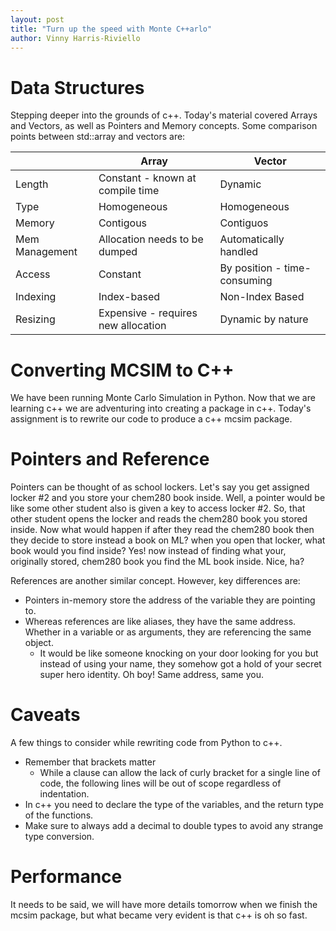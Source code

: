 ```yaml
---
layout: post
title: "Turn up the speed with Monte C++arlo"
author: Vinny Harris-Riviello
---
```


# Data Structures
Stepping deeper into the grounds of c++. Today's material covered Arrays and Vectors, as well as Pointers and Memory concepts.
Some comparison points between std::array and vectors are:

|                   |  Array                            |  Vector                       |
|-------------------|-----------------------------------|-------------------------------|
| Length            |  Constant - known at compile time | Dynamic                       |
| Type              |  Homogeneous                      | Homogeneous                   |
| Memory            |  Contigous                        | Contiguos                     |
| Mem Management    |  Allocation needs to be dumped    | Automatically handled         |
| Access            |  Constant                         | By position - time-consuming  |
| Indexing          |  Index-based                      | Non-Index Based               |
| Resizing          | Expensive - requires new allocation | Dynamic by nature             |

# Converting MCSIM to C++
We have been running Monte Carlo Simulation in Python. Now that we are learning c++ we are adventuring into creating a package in c++. Today's assignment is to rewrite our code to produce a c++ mcsim package. 

# Pointers and Reference
Pointers can be thought of as school lockers. Let's say you get assigned locker #2 and you store your chem280 book inside. Well, a pointer would be like some other student also is given a key to access locker #2. So, that other student opens the locker and reads the chem280 book you stored inside. Now what would happen if after they read the chem280 book then they decide to store instead a book on ML? when you open that locker, what book would you find inside? Yes! now instead of finding what your, originally stored, chem280 book you find the ML book inside. Nice, ha?

References are another similar concept. However, key differences are:
* Pointers in-memory store the address of the variable they are pointing to.
* Whereas references are like aliases, they have the same address. Whether in a variable or as arguments, they are referencing the same object. 
    * It would be like someone knocking on your door looking for you but instead of using your name, they somehow got a hold of your secret super hero identity. Oh boy! Same address, same you.

# Caveats
A few things to consider while rewriting code from Python to c++. 
* Remember that brackets matter
  * While a clause can allow the lack of curly bracket for a single line of code, the following lines will be out of scope regardless of indentation.
* In c++ you need to declare the type of the variables, and the return type of the functions.
* Make sure to always add a decimal to double types to avoid any strange type conversion.
  

# Performance
It needs to be said, we will have more details tomorrow when we finish the mcsim package, but what became very evident is that c++ is oh so fast. 